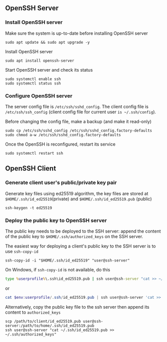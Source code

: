 ## OpenSSH Server

### Install OpenSSH server

Make sure the system is up-to-date before installing OpenSSH server

```
sudo apt update && sudo apt upgrade -y
```

Install OpenSSH server

```
sudo apt install openssh-server
```

Start OpenSSH server and check its status

```
sudo systemctl enable ssh
sudo systemctl status ssh
```

### Configure OpenSSH server

The server config file is `/etc/ssh/sshd_config`. The client config file is `/etc/ssh/ssh_config` (client config file for current user `is ~/.ssh/config`).

Before changing the config file, make a backup (and make it read-only)

```
sudo cp /etc/ssh/sshd_config /etc/ssh/sshd_config.factory-defaults
sudo chmod a-w /etc/ssh/sshd_config.factory-defaults
```

Once the OpenSSH is reconfigured, restart its service

```
sudo systemctl restart ssh
```

## OpenSSH Client

### Generate client user's public/private key pair

Generate key files using ed25519 algorithm, the key files are stored at `$HOME/.ssh/id_ed25519`(private) and `$HOME/.ssh/id_ed25519.pub` (public)

```
ssh-keygen -t ed25519
```

### Deploy the public key to OpenSSH server

The public key needs to be deployed to the SSH server: append the content of the public key to `$HOME/.ssh/authorized_keys` on the SSH server.

The easiest way for deploying a client's public key to the SSH server is to use `ssh-copy-id`

```
ssh-copy-id -i "$HOME/.ssh/id_ed25519" "user@ssh-server"
```

On Windows, if `ssh-copy-id` is not available, do this

```bat
type %userprofile%\.ssh\id_ed25519.pub | ssh user@ssh-server "cat >> ~/.ssh/authorized_keys"
```
or
```ps1
cat $env:userprofile/.ssh/id_ed25519.pub | ssh user@ssh-server 'cat >> ~/.ssh/authorized_keys'
```

Alternatively, copy the public key file to the ssh server then append its content to `authorized_keys`

```
scp /path/to/client/id_ed25519.pub user@ssh-server:/path/to/home/.ssh/id_ed25519.pub
ssh user@ssh-server "cat ~/.ssh/id_ed25519.pub >> ~/.ssh/authorized_keys"
```